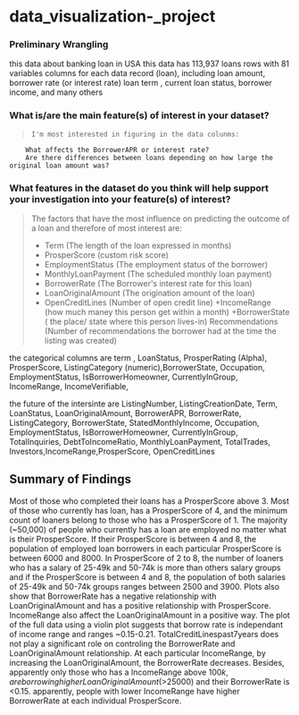 # data_visualization-_project
### Preliminary Wrangling
this data about banking loan in USA this data has 113,937 loans rows with 81 variables columns for each data record (loan), including loan amount, borrower rate (or interest rate) loan term , current loan status, borrower income, and many others

### What is/are the main feature(s) of interest in your dataset?

>     I'm most interested in figuring in the data colunms:
        What affects the BorrowerAPR or interest rate?
        Are there differences between loans depending on how large the original loan amount was?


### What features in the dataset do you think will help support your investigation into your feature(s) of interest?

> The factors that have the most influence on predicting the outcome of a loan and therefore of most interest are:    
   >
   >+ Term (The length of the loan expressed in months)
   >+ ProsperScore (custom risk score)
   >+ EmploymentStatus (The employment status of the borrower)
   >+ MonthlyLoanPayment (The scheduled monthly loan payment)
   >+ BorrowerRate (The Borrower's interest rate for this loan)
   >+ LoanOriginalAmount (The origination amount of the loan)
   >+ OpenCreditLines (Number of open credit line)
   >+IncomeRange (how much maney this person get within a month)
   >+BorrowerState ( the place/ state where this person lives-in)
    Recommendations (Number of recommendations the borrower had at the time the listing was created)


the categorical columns are term , LoanStatus, ProsperRating (Alpha), ProsperScore, ListingCategory (numeric),BorrowerState,
Occupation, EmploymentStatus, IsBorrowerHomeowner, CurrentlyInGroup, IncomeRange, IncomeVerifiable,

the future of the intersinte are ListingNumber, ListingCreationDate, Term, LoanStatus, LoanOriginalAmount, BorrowerAPR, BorrowerRate, ListingCategory, BorrowerState, StatedMonthlyIncome, Occupation, EmploymentStatus, IsBorrowerHomeowner, CurrentlyInGroup, TotalInquiries, DebtToIncomeRatio, MonthlyLoanPayment, TotalTrades, Investors,IncomeRange,ProsperScore, OpenCreditLines

## Summary of Findings
Most of those who completed their loans has a ProsperScore above 3. Most of those who currently has loan, has a ProsperScore of 4, and the minimum count of loaners belong to those who has a ProsperScore of 1. The majority (~50,000) of people who currently has a loan are employed no matter what is their ProsperScore. If their ProsperScore is between 4 and 8, the population of employed loan borrowers in each particular ProsperScore is between 6000 and 8000. In ProsperScore of 2 to 8, the number of loaners who has a salary of 25-49k and 50-74k is more than others salary groups and if the ProsperScore is between 4 and 8, the population of both salaries of 25-49k and 50-74k groups ranges between 2500 and 3900. Plots also show that BorrowerRate has a negative relationship with LoanOriginalAmount and has a positive relationship with ProsperScore. IncomeRange also affect the LoanOriginalAmount in a positive way. The plot of the full data using a violin plot suggests that borrow rate is independant of income range and ranges ~0.15-0.21. TotalCreditLinespast7years does not play a significant role on controling the BorrowerRate and LoanOriginalAmount relationship. At each particular IncomeRange, by increasing the LoanOriginalAmount, the BorrowerRate decreases. Besides, apparently only those who has a IncomeRange above $100k, are borrowing higher LoanOriginalAmount (>$25000) and their BorrowerRate is <0.15. apparently, people with lower IncomeRange have higher BorrowerRate at each individual ProsperScore.

